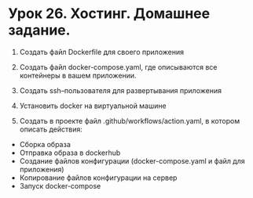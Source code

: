 # **Урок 26. Хостинг. Домашнее задание.**

1. Создать файл Dockerfile для своего приложения

2. Создать файл docker-compose.yaml, где описываются все контейнеры в вашем приложении.

3. Создать ssh–пользователя для развертывания приложения

4. Установить docker на виртуальной машине

5. Создать в проекте файл .github/workflows/action.yaml, в котором описать действия:
 - Сборка образа
 - Отправка образа в dockerhub
 - Создание файлов конфигурации (docker-compose.yaml и файл для приложения)
 - Копирование файлов конфигурации на сервер
 - Запуск docker-compose






